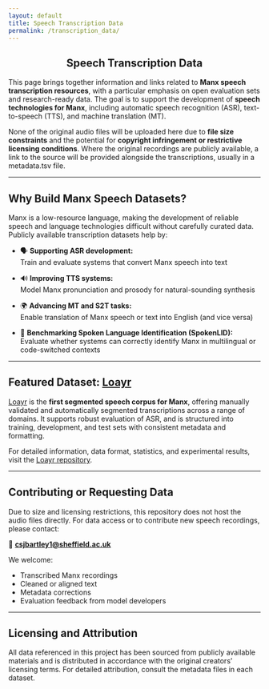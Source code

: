 ```yaml
---
layout: default
title: Speech Transcription Data
permalink: /transcription_data/
---
```

<h2 style="text-align: center;">Speech Transcription Data</h2>

This page brings together information and links related to **Manx speech transcription resources**, with a particular emphasis on open evaluation sets and research-ready data. The goal is to support the development of **speech technologies for Manx**, including automatic speech recognition (ASR), text-to-speech (TTS), and machine translation (MT).

None of the original audio files will be uploaded here due to **file size constraints** and the potential for **copyright infringement or restrictive licensing conditions**. Where the original recordings are publicly available, a link to the source will be provided alongside the transcriptions, usually in a metadata.tsv file.

---

## Why Build Manx Speech Datasets?

Manx is a low-resource language, making the development of reliable speech and language technologies difficult without carefully curated data. Publicly available transcription datasets help by:

- 🗣️ **Supporting ASR development:**  
  Train and evaluate systems that convert Manx speech into text

- 🔊 **Improving TTS systems:**  
  Model Manx pronunciation and prosody for natural-sounding synthesis

- 🌍 **Advancing MT and S2T tasks:**  
  Enable translation of Manx speech or text into English (and vice versa)

- 🧭 **Benchmarking Spoken Language Identification (SpokenLID):**  
  Evaluate whether systems can correctly identify Manx in multilingual or code-switched contexts

---

## Featured Dataset: [Loayr](https://github.com/Manx-forge/loayr)

[Loayr](https://github.com/Manx-forge/loayr) is the **first segmented speech corpus for Manx**, offering manually validated and automatically segmented transcriptions across a range of domains. It supports robust evaluation of ASR, and is structured into training, development, and test sets with consistent metadata and formatting.

For detailed information, data format, statistics, and experimental results, visit the [Loayr repository](https://github.com/Manx-forge/loayr).

---

## Contributing or Requesting Data

Due to size and licensing restrictions, this repository does not host the audio files directly. For data access or to contribute new speech recordings, please contact:

📧 **csjbartley1@sheffield.ac.uk**

We welcome:
- Transcribed Manx recordings
- Cleaned or aligned text
- Metadata corrections
- Evaluation feedback from model developers

---

## Licensing and Attribution

All data referenced in this project has been sourced from publicly available materials and is distributed in accordance with the original creators’ licensing terms. For detailed attribution, consult the metadata files in each dataset.
